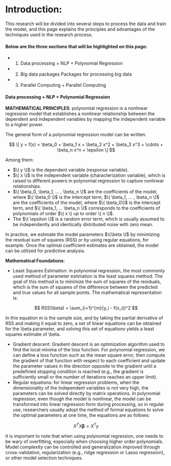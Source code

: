 # Introduction:
This research will be divided into several steps to process the data and train the model, and this page explains the principles and advantages of the techniques used in the research process.

#### Below are the three sections that will be highlighted on this page:
- 1. Data processing + NLP + Polynomial Regression
- 2. Big data packages Packages for processing big data
- 3. Parallel Computing + Parallel Computing
#### Data processing + NLP + Polynomial Regression
**MATHEMATICAL PRINCIPLES**: polynomial regression is a nonlinear regression model that establishes a nonlinear relationship between the dependent and independent variables by mapping the independent variable to a higher power.

The general form of a polynomial regression model can be written:

 $$ \[ y = f(x) = \beta_0 + \beta_1 x + \beta_2 x^2 + \beta_3 x^3 + \cdots + \beta_n x^n + \epsilon \] $$

Among them:
- $\( y \)$ is the dependent variable (response variable).
- $\( x \)$ is the independent variable (characterization variable), which is raised to different powers in polynomial regression to capture nonlinear relationships.
- $\( \beta_0, \beta_1, ... , \beta_n \)$ are the coefficients of the model, where $\( \beta_0 \)$ is the intercept term, $\( \beta_1, ... , \beta_n \)$ are the coefficients of the model, where $\( \beta_0\)$ is the intercept term, and $\( \beta_1, ... \beta_n \)$ corresponds to the coefficients of polynomials of order $\( x \) up to order \( n \)$.
- The $\( \epsilon \)$ is a random error term, which is usually assumed to be independently and identically distributed noise with zero mean.

In practice, we estimate the model parameters $\(\beta \)$ by minimizing the residual sum of squares (RSS) or by using regular equations, for example. Once the optimal coefficient estimates are obtained, the model can be utilized for predictive analysis.
 
**Mathematical Foundations**:
- Least Squares Estimation: in polynomial regression, the most commonly used method of parameter estimation is the least squares method. The goal of this method is to minimize the sum of squares of the residuals, which is the sum of squares of the difference between the predicted and true values for all sample points. The mathematical representation is:

$$ RSS(\beta) = \sum_{i=1}^{m}(y_i - f(x_i))^2 $$

In this equation m is the sample size, and by taking the partial derivative of RSS and making it equal to zero, a set of linear equations can be obtained for the \beta parameter, and solving this set of equations yields a least squares estimate of \beta.
- Gradient descent: Gradient descent is an optimization algorithm used to find the local minima of the loss function. For polynomial regression, we can define a loss function such as the mean square error, then compute the gradient of that function with respect to each coefficient and update the parameter values in the direction opposite to the gradient until a predefined stopping condition is reached (e.g., the gradient is sufficiently small or the number of iterations reaches an upper limit).
- Regular equations: for linear regression problems, when the dimensionality of the independent variables is not very high, the parameters can be solved directly by matrix operations. In polynomial regression, even though the model is nonlinear, the model can be transformed into linear regression form during processing, so in regular use, researchers usually adopt the method of formal equations to solve the optimal parameters at one time, the equations are as follows:

$$ X^T X \boldsymbol{\beta} = X^T y $$

It is important to note that when using polynomial regression, one needs to be wary of overfitting, especially when choosing higher order polynomials. Model complexity can be controlled and generalization improved through cross-validation, regularization (e.g., ridge regression or Lasso regression), or other model selection techniques.
